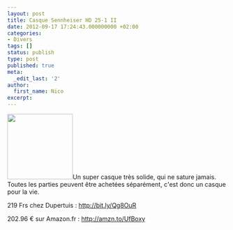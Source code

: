 ```yaml
---
layout: post
title: Casque Sennheiser HD 25-1 II
date: 2012-09-17 17:24:43.000000000 +02:00
categories:
- Divers
tags: []
status: publish
type: post
published: true
meta:
  _edit_last: '2'
author:
  first_name: Nico
excerpt:
---
```

<p><a href="http://hypnodingues.org/wp-content/uploads/2012/09/thumbnail_sennheiser_hd25-1ii-1-z.jpg"><img class="alignleft size-thumbnail wp-image-1238" title="thumbnail_sennheiser_hd25-1ii-1-z" src="{{ site.url }}/assets/thumbnail_sennheiser_hd25-1ii-1-z-150x150.jpg" alt="" width="150" height="150" /></a>Un super casque très solide, qui ne sature jamais. Toutes les parties peuvent être achetées séparément, c'est donc un casque pour la vie.</p>
<p>219 Frs chez Dupertuis : <a href="http://bit.ly/Qg8OuR">http://bit.ly/Qg8OuR</a></p>
<p>202.96 € sur Amazon.fr : <a href="http://amzn.to/UfBoxy">http://amzn.to/UfBoxy</a></p>
